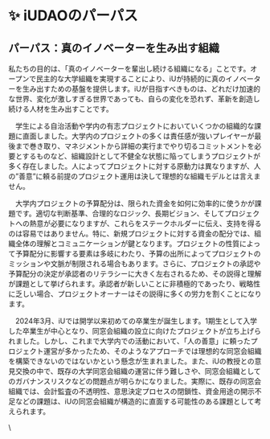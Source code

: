# ✨ iUDAOのパーパス

## &#x20;パーパス：真のイノベーターを生み出す組織

私たちの目的は、「真のイノベーターを輩出し続ける組織になる」ことです。オープンで民主的な大学組織を実現することにより、iUが持続的に真のイノベーターを生み出すための基盤を提供します。iUが目指すべきものは、どれだけ加速的な世界、変化が激しすぎる世界であっても、自らの変化を恐れず、革新を創造し続ける人材を生み出すことです。

　学生による自治活動や学内の有志プロジェクトにおいていくつかの組織的な課題に直面しました。大学内のプロジェクトの多くは責任感が強いプレイヤーが最後まで巻き取り、マネジメントから詳細の実行までやり切るコミットメントを必要とするものなど、組織設計として不健全な状態に陥ってしまうプロジェクトが多く存在しました。人によってプロジェクトに対する原動力は異なりますが、人の”善意”に頼る前提のプロジェクト運用は決して理想的な組織モデルとは言えません。

　大学内プロジェクトの予算配分は、限られた資金を如何に効率的に使うかが課題です。適切な判断基準、合理的なロジック、長期ビジョン、そしてプロジェクトへの熱意が必要になりますが、これらをステークホルダーに伝え、支持を得るのは容易ではありません。特に、新規プロジェクトに対する資金の配分では、組織全体の理解とコミュニケーションが鍵となります。プロジェクトの性質によって予算配分に影響する要素は多岐にわたり、予算の出所によってプロジェクトのミッションや文脈が制限される場合もあります。さらに、プロジェクトの承認や予算配分の決定が承認者のリテラシーに大きく左右されるため、その説得と理解が課題として挙げられます。承認者が新しいことに非積極的であったり、戦略性に乏しい場合、プロジェクトオーナーはその説得に多くの労力を割くことになります。

　2024年3月、iUでは開学以来初めての卒業生が誕生します。1期生として入学した卒業生が中心となり、同窓会組織の設立に向けたプロジェクトが立ち上げられました。しかし、これまで大学内での活動において、「人の善意」に頼ったプロジェクト運営が多かったため、そのようなアプローチでは理想的な同窓会組織を構築できないのではないかという懸念が生まれました。また、iUの教授との意見交換の中で、既存の大学同窓会組織の運営に伴う難しさや、同窓会組織としてのガバナンスリスクなどの問題点が明らかになりました。実際に、既存の同窓会組織では、会計監査の不透明性、意思決定プロセスの閉鎖性、資金用途の開示不足などの課題は、iUの同窓会組織が構造的に直面する可能性のある課題として考えられます。

\


##
